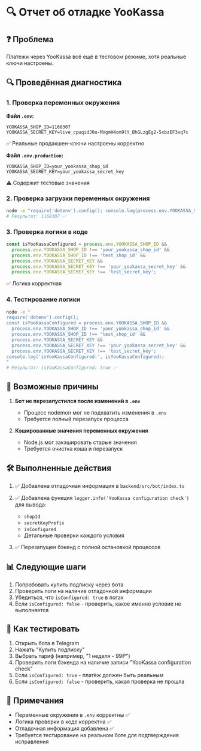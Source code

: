 # 🔍 Отчет об отладке YooKassa

## ❓ Проблема
Платежи через YooKassa всё ещё в тестовом режиме, хотя реальные ключи настроены.

## 🔍 Проведённая диагностика

### 1. Проверка переменных окружения

**Файл `.env`:**
```
YOOKASSA_SHOP_ID=1168307
YOOKASSA_SECRET_KEY=live_cpuqidJ0u-MVgmH4om9lY_BhGLzgEg2-5xbzEF3xq7c
```
✅ Реальные продакшен-ключи настроены корректно

**Файл `.env.production`:**
```
YOOKASSA_SHOP_ID=your_yookassa_shop_id
YOOKASSA_SECRET_KEY=your_yookassa_secret_key
```
⚠️ Содержит тестовые значения

### 2. Проверка загрузки переменных окружения

```bash
node -e "require('dotenv').config(); console.log(process.env.YOOKASSA_SHOP_ID)"
# Результат: 1168307 ✅
```

### 3. Проверка логики в коде

```typescript
const isYooKassaConfigured = process.env.YOOKASSA_SHOP_ID && 
  process.env.YOOKASSA_SHOP_ID !== 'your_yookassa_shop_id' &&
  process.env.YOOKASSA_SHOP_ID !== 'test_shop_id' &&
  process.env.YOOKASSA_SECRET_KEY && 
  process.env.YOOKASSA_SECRET_KEY !== 'your_yookassa_secret_key' &&
  process.env.YOOKASSA_SECRET_KEY !== 'test_secret_key';
```
✅ Логика корректная

### 4. Тестирование логики

```bash
node -e "
require('dotenv').config();
const isYooKassaConfigured = process.env.YOOKASSA_SHOP_ID && 
  process.env.YOOKASSA_SHOP_ID !== 'your_yookassa_shop_id' &&
  process.env.YOOKASSA_SHOP_ID !== 'test_shop_id' &&
  process.env.YOOKASSA_SECRET_KEY && 
  process.env.YOOKASSA_SECRET_KEY !== 'your_yookassa_secret_key' &&
  process.env.YOOKASSA_SECRET_KEY !== 'test_secret_key';
console.log('isYooKassaConfigured:', isYooKassaConfigured);
"
# Результат: isYooKassaConfigured: true ✅
```

## 🎯 Возможные причины

1. **Бот не перезапустился после изменений в `.env`**
   - Процесс nodemon мог не подхватить изменения в `.env`
   - Требуется полный перезапуск процесса

2. **Кэшированные значения переменных окружения**
   - Node.js мог закэшировать старые значения
   - Требуется очистка кэша и перезапуск

## 🛠️ Выполненные действия

1. ✅ Добавлена отладочная информация в `backend/src/bot/index.ts`
2. ✅ Добавлена функция `logger.info('YooKassa configuration check')` для вывода:
   - `shopId`
   - `secretKeyPrefix`
   - `isConfigured`
   - Детальные проверки каждого условия

3. ✅ Перезапущен бэкенд с полной остановкой процессов

## 📊 Следующие шаги

1. Попробовать купить подписку через бота
2. Проверить логи на наличие отладочной информации
3. Убедиться, что `isConfigured: true` в логах
4. Если `isConfigured: false` - проверить, какое именно условие не выполняется

## 🔄 Как тестировать

1. Открыть бота в Telegram
2. Нажать "Купить подписку"
3. Выбрать тариф (например, "1 неделя - 99₽")
4. Проверить логи бэкенда на наличие записи "YooKassa configuration check"
5. Если `isConfigured: true` - платёж должен быть реальным
6. Если `isConfigured: false` - проверить, какая проверка не прошла

## 📝 Примечания

- Переменные окружения в `.env` корректны ✅
- Логика проверки в коде корректна ✅
- Отладочная информация добавлена ✅
- Требуется тестирование на реальном боте для подтверждения исправления
